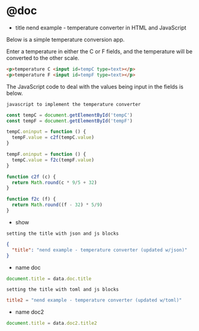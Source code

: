 # @doc
* title nend example - temperature converter in HTML and JavaScript

Below is a simple temperature conversion app.

Enter a temperature in either the C or F fields, and the temperature will be
converted to the other scale.

```html
<p>temperature C <input id=tempC type=text></p>
<p>temperature F <input id=tempF type=text></p>
```

The JavaScript code to deal with the values being input in the fields
is below.

```comment =====================================================================
javascript to implement the temperature converter
```

```js
const tempC = document.getElementById('tempC')
const tempF = document.getElementById('tempF')

tempC.oninput = function () {
  tempF.value = c2f(tempC.value)
}

tempF.oninput = function () {
  tempC.value = f2c(tempF.value)
}

function c2f (c) {
  return Math.round(c * 9/5 + 32)
}

function f2c (f) {
  return Math.round((f - 32) * 5/9)
}
```
* show

```comment =====================================================================
setting the title with json and js blocks
```

```json
{
  "title": "nend example - temperature converter (updated w/json)"
}
```
* name doc

```js
document.title = data.doc.title
```

```comment =====================================================================
setting the title with toml and js blocks
```

```toml
title2 = "nend example - temperature converter (updated w/toml)"
```
* name doc2

```js
document.title = data.doc2.title2
```
